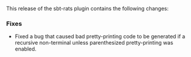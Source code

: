 This release of the sbt-rats plugin contains the following changes:

### Fixes

* Fixed a bug that caused bad pretty-printing code to be generated if a recursive non-terminal unless parenthesized pretty-printing was enabled.
